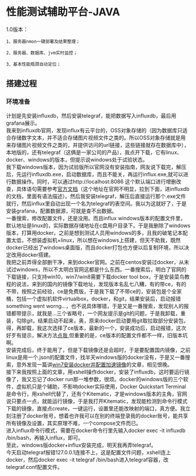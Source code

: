 # 性能测试辅助平台-JAVA

  1.0版本：

    1、服务器nmon一键部署及结果整理；
  
    2、服务器、数据库、jvm实时监控；
  
    3、基本性能瓶颈自动定位；

## 搭建过程
### 环境准备
计划是先安装influxdb，然后安装telegraf，能把数据写入influxdb，最后用grafana展示。<br>
我来到influxdb官网，发现influx有云平台的，OSS对象存储的（因为数据库只适合存储数字文本，并不适合存储图片视频文件之类的。所以OSS对象存储就是用来存储图片视频文件之类的，并提供访问的url链接，这些链接就存在数据库中），本地版的，还有telegraf（这俩是一家公司的产品），我点开下载，它有linux、docker、windows的版本，但提示说windows处于试验状态。<br>
我下载windows版本，因为试验版所以官网没有安装指南，网友说下载完，解压后，先运行influxdb.exe，启动数据库，而且不能关，再运行influx.exe,就可以进行数据操作。同时，可以通过http://localhost:8086 这个默认端口进行增删改查，具体语句需要参考<a href="https://docs.influxdata.com/" target="_blank">官方文档</a>（这个地址在官网不明显，拉到下面，进influxdb的文档，里面有语法描述）。然后我安装telegraf，解压后直接运行那个.exe文件就行，然后influx里自动出现一个名为telegraf的表空间。我以为这就好了，于是安装grafana，配置数据源，可就是查不出数据。<br>
一番搜索，修改配置文件，还是没用。而且influx windows版本的配置文件里，默认地址是linux的，实际数据存储地址在c盘用户目录下。于是我删除了windows版本，打算用docker，之前是想到测试人员用windows的多，且我的破笔记本配置太低，不想装虚拟机+linux，所以想在windows上搭建，但天不助我，既然docker已经出了windows桌面版，而且docker打包也方便以后复制环境，所以决定改用docker搭建。<br>
我把之前弄得全部删干净，来到docker官网。之前在centos安装过docker，从未试过windows，所以不太明白官网这都是什么东西。一番搜索后，明白了官网的下载链接，只支持win10，win7/win8需要下载docker tool box，于是安装菜鸟教程的说法，来到的国内的镜像下载地址，发现版本名乱七八糟，有的带ce，有的不带，按照之前经验，ce是免费版，于是我下载了不带ce的，安装包是个全家桶，包括一个虚拟机软件virtualbox，docker，和git，结果安装后，启动报错something went worng...，也不说具体哪错，于是又是一番搜索，发现别人的报错都带提示，就我是...三个省略号，一个网友提示是git的问题，于是我卸载，重装，勾除git，结果启动不起来，奥，原来docker启动要用git取拉取部分安装包，得，再卸载，我这次选择了ce版本，最新的一个，安装成功后，启动报错，这次好歹有提示，解决方法<a href="https://blog.csdn.net/G____G/article/details/95484458" target="_blank">点我</a>,但重要的是，ce版本的配置文件都不一样，旧版本坑啊。<br>
安装完成后，终于能用了，但是下载镜像还是会超时，于是要配置国内镜像，之前linux是用一个.json的配置文件，找半天windows版的docker没有，于是又一番搜索，意外发现一篇讲<a href="https://blog.csdn.net/galen2016/article/details/89219199" target="_blank">win7安装docker并配置加速镜像</a>的文章，相见恨晚。<br>
接下来我按照上面的文章，用xshell操作docker，安装了influxdb，这时要运行镜像了，我又忘记了docker run那一堆参数，很烦。docker的windows版的三个软件，虚拟机只是个辅助，不影响docker实际使用，Docker Quickstart Terminal是命令行，用xshell代替了，还有个Kitematic，才是windows版本的主角，官网说只要点一点，就能运行镜像，于是我打开Kitematic，发现能检测到命令行模式下载的镜像，直接点create，一键运行，设置里还能改映射的端口，真方便。我立刻注册了docker账号，想着也许我可以在别的终端登录我的docker账号，能共享所有镜像及设置，其实原理不难，一个compose文件而已。<br>
进入influx命令行模式，需要在docker命令行里先输入docker exec -it influxdb /bin/bash，再输入influx，即可。<br>
至此，windows版docker+influx安装完成，明天我再弄telegraf。<br>
今天启动telegraf报错127.0.0.1连接不上，这是配置文件问题，xshell连上docker，然后docker exec -it telegraf /bin/bash进入telegraf容器，改telegraf.conf配置文件。
